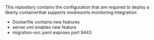 This repository contains the configuration that are required to deploy a liberty containerthat supports modresorts monitoring integration:
- Dockerfile contains new features
- server.xml enables new feature
- migration-svc.yaml exposes port 9443
